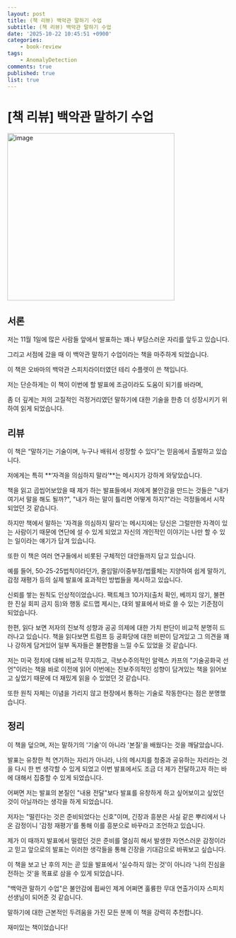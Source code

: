 ```yaml
---
layout: post
title: (책 리뷰) 백악관 말하기 수업
subtitle: (책 리뷰) 백악관 말하기 수업
date: '2025-10-22 10:45:51 +0900'
categories:
    - book-review
tags:
    - AnomalyDetection
comments: true
published: true
list: true
---
```


# [책 리뷰] 백악관 말하기 수업

<img width="378" alt="image" src="https://velog.velcdn.com/images/alswp006/post/3c92b5d4-d559-4041-b8b5-985acf8e6333/image.png" />

## 서론

저는 11월 1일에 많은 사람들 앞에서 발표하는 꽤나 부담스러운 자리를 앞두고 있습니다.

그리고 서점에 갔을 때 이 백악관 말하기 수업이라는 책을 마주하게 되었습니다.

이 책은 오바마의 백악관 스피치라이터였던 테리 수플렛이 쓴 책입니다.

저는 단순하게는 이 책이 이번에 할 발표에 조금이라도 도움이 되기를 바라며,

좀 더 깊게는 저의 고질적인 걱정거리였던 말하기에 대한 기술을 한층 더 성장시키기 위하여 읽게 되었습니다.

## 리뷰

이 책은 “말하기는 기술이며, 누구나 배워서 성장할 수 있다”는 믿음에서 출발하고 있습니다. 

저에게는 특히 **‘자격을 의심하지 말라’**는 메시지가 강하게 와닿았습니다. 

책을 읽고 곱씹어보았을 때 제가 하는 발표들에서 저에게 불안감을 만드는 것들은 "내가 여기서 말을 해도 될까?", "내가 하는 말이 틀리면 어떻게 하지?"라는 걱정들에서 시작되었던 것 같습니다.

하지만 책에서 말하는 '자격을 의심하지 말라'는 메시지에는 당신은 그럴만한 자격이 있는 사람이기 때문에 연단에 설 수 있게 되었고 자신의 개인적인 이야기는 나만 할 수 있는 일이라는 얘기가 담겨 있습니다.

또한 이 책은 여러 연구들에서 비롯된 구체적인 대안들까지 담고 있습니다.

예를 들어, 50-25-25법칙이라던가, 줄임말/이중부정/법률체는 지양하여 쉽게 말하기, 감정 재평가 등의 실제 발표에 효과적인 방법들을 제시하고 있습니다.

신뢰를 쌓는 원칙도 인상적이었습니다. 팩트체크 10가지(출처 확인, 베끼지 않기, 불편한 진실 회피 금지 등)와 행동 로드맵 제시는, 대외 발표에서 바로 쓸 수 있는 기준점이 되었습니다.

한편, 읽다 보면 저자의 진보적 성향과 공공 의제에 대한 가치 판단이 비교적 분명히 드러나고 있습니다. 책을 읽다보면 트럼프 등 공화당에 대한 비판이 담겨있고 그 의견을 꽤나 강하게 담겨있어 일부 독자들은 불편함을 느낄 수도 있었을 것 같습니다.

저는 미국 정치에 대해 비교적 무지하고, 극보수주의적인 알렉스 카프의 "기술공화국 선언"이라는 책을 바로 이전에 읽어 이번에는 진보주의적인 성향이 담겨있는 책을 읽어보고 싶었기 때문에 더 재밌게 읽을 수 있었던 것 같습니다.

또한 원칙 자체는 이념을 가리지 않고 현장에서 통하는 기술로 작동한다는 점은 분명했습니다.


## 정리

이 책을 덮으며, 저는 말하기의 '기술'이 아니라 '본질'을 배웠다는 것을 깨달았습니다. 

발표는 유창한 척 연기하는 자리가 아니라, 나의 메시지를 청중과 공유하는 자리라는 것을 다시 한 번 생각할 수 있게 되었고 이번 발표에서도 조금 더 제가 전달하고자 하는 바에 대해서 집중할 수 있게 되었습니다.

어쩌면 저는 발표의 본질인 "내용 전달"보다 발표를 유창하게 하고 싶어보이고 싶었던 것이 아닐까라는 생각을 하게 되었습니다.

저자는 "떨린다는 것은 준비되었다는 신호"이며, 긴장과 흥분은 사실 같은 뿌리에서 나온 감정이니 '감정 재평가'를 통해 이를 흥분으로 바꾸라고 조언하고 있습니다.

제가 이 때까지 발표에서 떨렸던 것은 준비를 열심히 해서 발생한 자연스러운 감정이라고 믿고 앞으로의 발표는 이러한 생각들을 통해 긴장을 기대감으로 바꿔보고 싶습니다.

이 책을 보고 난 후의 저는 곧 있을 발표에서 '실수하지 않는 것'이 아니라 '나의 진심을 전하는 것'을 목표로 삼을 수 있게 되었습니다. 

"백악관 말하기 수업"은 불안감에 휩싸인 제게 어쩌면 훌륭한 무대 연출가이자 스피치 선생님이 되어준 것 같습니다. 

말하기에 대한 근본적인 두려움을 가진 모든 분께 이 책을 강력히 추천합니다.

재미있는 책이었습니다!